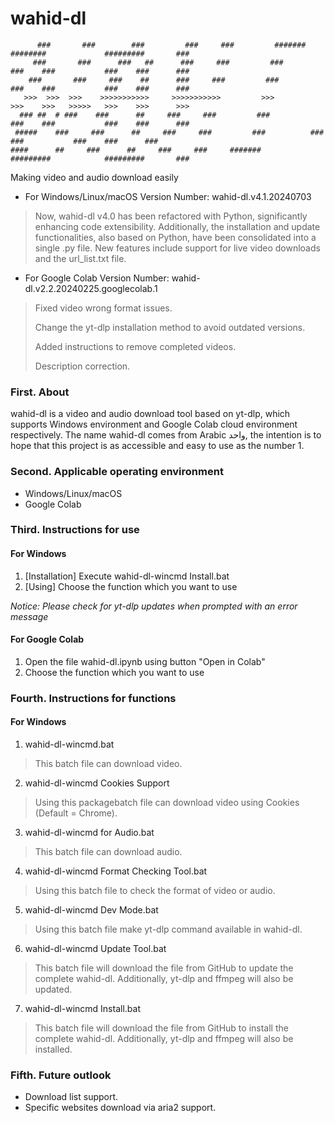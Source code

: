 # wahid-dl
```
      ###       ###        ###         ###     ###         #######      ########             #########       ###
     ###       ###      ###   ##      ###     ###         ###          ###    ###           ###    ###      ###
    ###       ###     ###    ##      ###     ###         ###          ###    ###           ###    ###      ###
   >>>  >>>  >>>    >>>>>>>>>>>     >>>>>>>>>>>         >>>          >>>    >>>   >>>>>   >>>    >>>      >>>
  ### ##  # ###    ###      ##     ###     ###         ###          ###    ###           ###    ###      ###
 #####    ###     ###      ##     ###     ###         ###          ###    ###           ###    ###      ###
####      ##     ###      ##     ###     ###     #######          #########            #########       ###
```
Making video and audio download easily

* For Windows/Linux/macOS Version Number: wahid-dl.v4.1.20240703
> Now, wahid-dl v4.0 has been refactored with Python, significantly enhancing code extensibility. Additionally, the installation and update functionalities, also based on Python, have been consolidated into a single .py file. New features include support for live video downloads and the url_list.txt file.

* For Google Colab Version Number: wahid-dl.v2.2.20240225.googlecolab.1
> Fixed video wrong format issues. 
>
> Change the yt-dlp installation method to avoid outdated versions. 
>
> Added instructions to remove completed videos. 
>
> Description correction. 

### First. About
wahid-dl is a video and audio download tool based on yt-dlp, which supports Windows environment and Google Colab cloud environment respectively.
The name wahid-dl comes from Arabic واحد, the intention is to hope that this project is as accessible and easy to use as the number 1.

### Second. Applicable operating environment
* Windows/Linux/macOS
* Google Colab

### Third. Instructions for use
#### For Windows
1. [Installation] Execute wahid-dl-wincmd Install.bat
2. [Using] Choose the function which you want to use

*Notice: Please check for yt-dlp updates when prompted with an error message*

#### For Google Colab
1. Open the file wahid-dl.ipynb using button "Open in Colab"
2. Choose the function which you want to use

### Fourth.  Instructions for functions
#### For Windows
1. wahid-dl-wincmd.bat
> This batch file can download video.

2. wahid-dl-wincmd Cookies Support
> Using this packagebatch file can download video using Cookies (Default = Chrome).

3. wahid-dl-wincmd for Audio.bat
> This batch file can download audio.

4. wahid-dl-wincmd Format Checking Tool.bat
> Using this batch file to check the format of video or audio.

5. wahid-dl-wincmd Dev Mode.bat
> Using this batch file make yt-dlp command available in wahid-dl.

6. wahid-dl-wincmd Update Tool.bat
> This batch file will download the file from GitHub to update the complete wahid-dl. Additionally, yt-dlp and ffmpeg will also be updated.

7. wahid-dl-wincmd Install.bat
> This batch file will download the file from GitHub to install the complete wahid-dl. Additionally, yt-dlp and ffmpeg will also be installed.

### Fifth.  Future outlook
* Download list support.
* Specific websites download via aria2 support.
